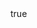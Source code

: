 ---
info:
  name: A-4M SKYHAWK II
  image: /img/aircraft/atgm/usa/2_a4m_skyhawk_ii.png
  class: ПТ
  country: США
  cost: 60
  year: 1971

body:
  hp: 10
  armor_front: 0
  armor_side: 0
  armor_rear: 0
  armor_top: 0
  ecm: 20
  stealth: Плохо
  air_detection: Хорошо
  speed: 600
  turn_radius: 300
  fuel: 3000
  tot: 90

autocannon:
  name: Twin Colt Mk 12
  attr_fg: true
  ammo: 200
  range_ground: 2100
  range_helicopters: 1575
  range_airplanes: 2100
  accuracy: 20
  stabilizer: 20
  he_power: 1
  suppression: 40
  rate_of_fire: 1071

rocket_pod:
  name: Mk.24 Zuni
  attr_fg: true
  ammo: 16
  range_ground: 2450
  accuracy: 30
  stabilizer: 30
  he_power: 4
  suppression: 293
  rate_of_fire: 300
---